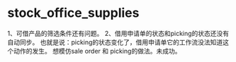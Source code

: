 # stock_office_supplies

1、可借产品的筛选条件还有问题。
2、借用申请单的状态和picking的状态还没有自动同步。
也就是说：picking的状态变化了，借用申请单它的工作流没法知道这个动作的发生。
想模仿sale order 和 picking的做法。未成功。